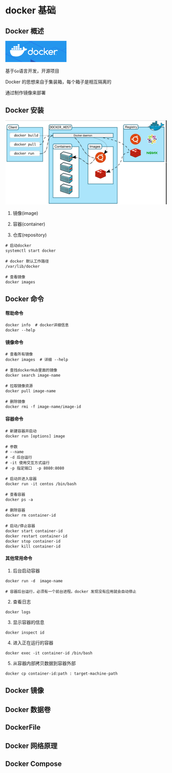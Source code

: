 # docker 基础

## Docker 概述

![docker](./images/docker.png)


基于`Go`语言开发，开源项目

Docker 的思想来自于集装箱，每个箱子是相互隔离的

通过制作镜像来部署

## Docker 安装

![docker](./images/docker-architecture.jpg)

1. 镜像(image)

2. 容器(container)

3. 仓库(repository)


```shell
# 启动docker
systemctl start docker

# docker 默认工作路径
/var/lib/docker

# 查看镜像
docker images
```
## Docker 命令

####  帮助命令

```shell
docker info  # docker详细信息
docker --help
```
#### 镜像命令
```shell
# 查看所有镜像
docker images  # 详细 --help

# 查找dockerHub里面的镜像
docker search image-name

# 拉取镜像资源
docker pull image-name

# 删除镜像
docker rmi -f image-name/image-id
```

#### 容器命令

```shell
# 新建容器并启动
docker run [options] image

# 参数
# --name
# -d 后台运行 
# -it 使用交互方式运行
# -p 指定端口  -p 8080:8080

# 启动并进入容器
docker run -it centos /bin/bash

# 查看容器
docker ps -a 

# 删除容器
docker rm container-id

# 启动/停止容器
docker start container-id
docker restart container-id
docker stop container-id
docker kill container-id
```
#### 其他常用命令

1. 后台启动容器

```shell
docker run -d  image-name

# 容器后台运行，必须有一个前台进程。docker 发现没有应用就会自动停止

```

2. 查看日志
```shell
docker logs
```

3. 显示容器的信息

```shell
docker inspect id
```
4. 进入正在运行的容器

```shell
docker exec -it container-id /bin/bash
```
5. 从容器内部拷贝数据到容器外部

```shell
docker cp container-id:path : target-machine-path
```

## Docker 镜像

## Docker 数据卷

## DockerFile

## Docker 网络原理

## Docker Compose
